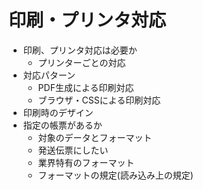 # 印刷・プリンタ対応

* 印刷、プリンタ対応は必要か
	* プリンターごとの対応
* 対応パターン
	* PDF生成による印刷対応
	* ブラウザ・CSSによる印刷対応
* 印刷時のデザイン
* 指定の帳票があるか
	* 対象のデータとフォーマット
	* 発送伝票にしたい
	* 業界特有のフォーマット
	* フォーマットの規定(読み込み上の規定)
